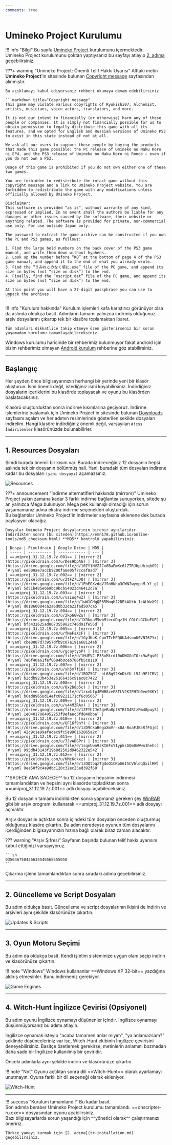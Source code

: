 ```yaml
---
comments: true
---
```


# Umineko Project Kurulumu

!!! info "Bilgi"
	Bu sayfa [Umineko Project](https://umineko-project.org/) kurulumunu içermektedir.  
	Umineko Project kurulumunu çoktan yaptıysanız bu sayfayı atlayıp [2. adıma](tr-installation.md) geçebilirsiniz.

???+ warning "Umineko Project: Önemli Telif Hakkı Uyarısı"
	Alttaki metin **Umineko Project**'in sitesinde bulunan [Copyright message](https://umineko-project.org/en/copyright-message/) sayfasından alınmıştır.

	Bu açıklamayı kabul ediyorsanız rehberi okumaya devam edebilirsiniz.

	```markdown title="Copyright message"
	This game may violate various copyrights of Ryukishi07, Alchemist, artists, musicians, voice actors, translators, and more.
	
	It is not our intent to financially (or otherwise) harm any of these people or companies. It is simply not financially possible for us to obtain permission to legally distribute this game with all its features, and we opted for English and Russian versions of Umineko PS3 to exist in this state instead of not at all.

	We ask all our users to support these people by buying the products that made this game possible: the PC release of Umineko no Naku Koro ni EP4, and the PS3 release of Umineko no Naku Koro ni Rondo — even if you do not own a PS3.

	Usage of this game is prohibited if you do not own either one of these two games.

	You are forbidden to redistribute the intact game without this copyright message and a link to Umineko Project website. You are forbidden to redistribute the game with any modifications unless officially allowed by Umineko Project.

	Disclaimer:
	This software is provided “as is”, without warranty of any kind, expressed or implied. In no event shall the authors be liable for any damages or other issues caused by the software, their website or anything related. The software is provided for private, non-commercial use only. For use outside Japan only.

	The password to extract the game archive can be constructed if you own the PC and PS3 games, as follows:

	1. Find the large bold numbers on the back cover of the PS3 game manual, and write them down without hyphens.
	2. Look up the number before “KB” at the bottom of page 4 of the PS3 game manual, and append it to the end of what you already wrote.
	3. Find the “うみねこのなく頃に.exe” file of the PC game, and append its size in bytes (not “size on disk”) to the end.
	4. Finally, find the “nscript.dat” file of the PC game, and append its size in bytes (not “size on disk”) to the end.
	
	At this point you will have a 27-digit passphrase you can use to unpack the archives.
	```

!!! info "Kurulum hakkında"
	Kurulum işlemleri kafa karıştırıcı görünüyor olsa da aslında oldukça basit. Adımların tamamı yalnızca indirmiş olduğunuz arşiv dosyalarını çıkartıp tek bir klasöre toplamaktan ibaret.

	Tüm adımları dikkatlice takip etmeye özen gösterirseniz bir sorun yaşamadan kurulumu tamamlayabileceksiniz.

Windows kurulumu haricinde bir rehberimiz bulunmuyor fakat android için bizim rehberimiz olmayan [Android kurulum](https://uminekoprojectandroid.neocities.org) rehberine göz atabilirsiniz.

***

## Başlangıç

Her şeyden önce bilgisayarınızın herhangi bir yerinde yeni bir klasör oluşturun. İsmi önemli değil, istediğiniz ismi koyabilirsiniz. İndirdiğiniz dosyaların içeriklerini bu klasörde toplayacak ve oyunu bu klasörden başlatacaksınız.

Klasörü oluşturduktan sonra indirme kısımlarına geçiyoruz. İndirme işlemlerine başlamak için Umineko Project'in sitesinde bulunan [Downloads](https://umineko-project.org/en/downloads/) sayfasını açalım ve her adımın resimlerinde gösterilen şekilde dosyaları indirelim. Hangi klasöre indirdiğiniz önemli değil, varsayılan `#!css İndirilenler` klasörünüzde bulunabilirler.

***

## 1. Resources Dosyaları

Şimdi burada önemli bir kısım var. Burada indireceğiniz 12 dosyanın hepsi aslında tek bir dosyanın bölünmüş hali. Yani, buradaki tüm dosyaları indirene kadar bu dosyaları `(yani dosyayı)` açamazsınız.

![Resources](../img/umineko-install/resources.png)

???+ announcement "İndirme alternatifleri hakkında (mirrors)"
	Umineko Project yakın zamana kadar 3 farklı indirme bağlantısı sunuyorken, sitede şu an yalnızca Mega bulunuyor. Mega pek kullanışlı olmadığı için sorun yaşamamanız adına ekstra indirme seçenekleri oluşturduk.  
	Bu bağlantılar Umineko Project'in indirmeler sayfasına eklenene dek burada paylaşıyor olacağız.

	Dosyalar Umineko Project dosyalarının birebir aynılarıdır.  
	İndirdikten sonra [bu siteden](https://emn178.github.io/online-tools/md5_checksum.html) **MD5** kontrolü yapabilirsiniz.

	| Dosya | Pixeldrain | Google Drive | MD5 |
	| ----- | ---------- | ------------ | --- |
	| ==umiproj_31.12.19.7z.001== | [mirror 2](https://pixeldrain.com/u/Des9bpAG) | [mirror 3](https://drive.google.com/file/d/107Y1NVZJCv6BaEmKc6lZTRJhpUhiqhG9) | `#!yaml ee509ae7accb9200fa8e05f7ccaf8ad7` |
	| ==umiproj_31.12.19.7z.002== | [mirror 2](https://pixeldrain.com/u/2tFZ7LDQ) | [mirror 3](https://drive.google.com/file/d/1PhEGXzdqVJSnHNhp3CWN7wympnM-Yf_g) | `#!yaml 5d51b485e669bc9bcb54023d46412c7a` |
	| ==umiproj_31.12.19.7z.003== | [mirror 2](https://pixeldrain.com/u/vsiuq4wZ) | [mirror 3](https://drive.google.com/file/d/1wW1CHqQE65MoqHJ2DEkAUkb_1cALWvX9) | `#!yaml d01860084ca2a6d0b32da22fad507ca5` |
	| ==umiproj_31.12.19.7z.004== | [mirror 2](https://pixeldrain.com/u/2ko6GwZu) | [mirror 3](https://drive.google.com/file/d/1X9kqaM5wbMtecdDqz1H_COLCsGCUuEUE) | `#!yaml bf3432625ad807355982c746d91fe56d` |
	| ==umiproj_31.12.19.7z.005== | [mirror 2](https://pixeldrain.com/u/fHeFsXcF) | [mirror 3](https://drive.google.com/file/d/1GyJKuK_CpmTTrMFQ0UAdsooU0VNI67Yx) | `#!yaml cbe8887d73957dfb9c07a191a68124ab` |
	| ==umiproj_31.12.19.7z.006== | [mirror 2](https://pixeldrain.com/u/gcaytyoP) | [mirror 3](https://drive.google.com/file/d/1HUFVC-P3SuMtrd10oDWGGnTOrx9wFqv0) | `#!yaml 7e6f40a61fef8684b0ceb786fb5c8110` |
	| ==umiproj_31.12.19.7z.007== | [mirror 2](https://pixeldrain.com/u/xh5m7f16) | [mirror 3](https://drive.google.com/file/d/1BOZ5GI-_nL68g92KnDkYU-t5Jn9FfIBV) | `#!yaml b2cdb923b453e25166435c91ac8c7422` |
	| ==umiproj_31.12.19.7z.008== | [mirror 2](https://pixeldrain.com/u/8x2b8p5c) | [mirror 3](https://drive.google.com/file/d/1zxvUfpJBWB8zeE8TLV2KIPHIb0en9XKY) | `#!yaml b6ad89658d14efc09221171cf6c05667` |
	| ==umiproj_31.12.19.7z.009== | [mirror 2](https://pixeldrain.com/u/v44MZRAx) | [mirror 3](https://drive.google.com/file/d/1ZFYh7Je2geRa8pl8TBfD4RtzPm48puyS) | `#!yaml 1e04017084052253f9efaec3fd848bba` |
	| ==umiproj_31.12.19.7z.010== | [mirror 2](https://pixeldrain.com/u/UF16f9nY) | [mirror 3](https://drive.google.com/file/d/1zD9CkaBegaXmVr-x0A-BoaFJBaRfFGjd) | `#!yaml 42c9c1e99afadac9fc5e996162865a2c` |
	| ==umiproj_31.12.19.7z.011== | [mirror 2](https://pixeldrain.com/u/7JvADGPr) | [mirror 3](https://drive.google.com/file/d/1sqnUwn9sKI6FxYIypksGQm0mWwn1hehc) | `#!yaml 995db43143f19b8d2502d9462322e542` |
	| ==umiproj_31.12.19.7z.012== | [mirror 2](https://pixeldrain.com/u/KMc6ckxz) | [mirror 3](https://drive.google.com/file/d/1zQQtbqzTgdoQ1CKpG615CV6ldqQxilRW) | `#!yaml 9ea50f9c4a9dbc120c32ec25ad392f60` |

^^SADECE AMA SADECE^^ bu 12 dosyanın hepsinin indirmesi tamamlandıktan ve hepsini aynı klasörde topladıktan sonra ==umiproj_31.12.19.7z.001== adlı dosyayı açabileceksiniz.

Bu 12 dosyanın tamamı indirildikten sonra yapmanız gereken şey [WinRAR](https://www.win-rar.com/download.html) gibi bir arşiv programı kullanarak ==umiproj_31.12.19.7z.001== adlı dosyayı açmaktır.

Arşiv dosyasını açtıktan sonra içindeki tüm dosyaları önceden oluşturmuş olduğunuz klasöre çıkartın. Bu adım neredeyse oyunun tüm dosyalarını içerdiğinden bilgisayarınızın hızına bağlı olarak biraz zaman alacaktır.

??? warning "Arşiv Şifresi"
	Sayfanın başında bulunan telif hakkı uyarısını kabul ettiğinizi varsayıyoruz.

	```sh
	035646750436634546568555050
	```

Çıkarma işlemi tamamlandıktan sonra sıradaki adıma geçebilirsiniz.

***

## 2. Güncelleme ve Script Dosyaları

Bu adım oldukça basit. Güncelleme ve script dosyalarının ikisini de indirin ve arşivleri aynı şekilde klasörünüze çıkartın.

![Updates & Scripts](../img/umineko-install/updates_and_scripts.png)

***

## 3. Oyun Motoru Seçimi

Bu adım da oldukça basit. Kendi işletim sisteminize uygun olanı seçip indirin ve klasörünüze çıkartın.

!!! note "Windows"
	Windows kullananlar ==Windows XP 32-bit== yazdığına aldırış etmesinler. Bunu indirmeniz gerekiyor.

![Game Engines](../img/umineko-install/game_engine.png)

***

## 4. Witch-Hunt İngilizce Çevirisi (Opsiyonel)

Bu adım oyunu İngilizce oynamayı düşünenler içindir. İngilizce oynamayı düşünmüyorsanız bu adımı atlayın.

İngilizce oynamak isteyip "acaba tamamen anlar mıyım", "ya anlamazsam?" şeklinde düşünceleriniz var ise, Witch-Hunt ekibinin İngilizce çevirisini deneyebilirsiniz. Basitçe özetlemek gerekirse, metinlerin anlamını bozmadan daha sade bir İngilizce kullanılmış bir çeviridir.

Önceki adımlarla aynı şekilde indirin ve klasörünüze çıkartın.

!!! note "Not"
	Oyunu açtıktan sonra dili ==Witch-Hunt== olarak ayarlamayı unutmayın. Oyuna farklı bir dil seçeneği olarak ekleniyor.

![Witch-Hunt](../img/umineko-install/witch_hunt.png)

***

!!! success "Kurulum tamamlandı!"
	Bu kadar basit.  
	Son adımla beraber Umineko Project kurulumu tamamlandı. ==onscripter-ru.exe== dosyasından oyunu açabilirsiniz.  
	Bazı bilgisayarlarda sorun yaşandığı için ^^yönetici olarak^^ çalıştırmanızı öneririz.

	Türkçe yamayı kurmak için [2. adıma](tr-installation.md) geçebilirsiniz.